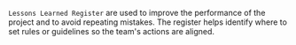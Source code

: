  `Lessons Learned Register` are used to improve the performance of the project and to avoid repeating mistakes. 
 The register helps identify where to set rules or guidelines so the team's actions are aligned.
 

